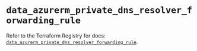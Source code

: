 # `data_azurerm_private_dns_resolver_forwarding_rule`

Refer to the Terraform Registry for docs: [`data_azurerm_private_dns_resolver_forwarding_rule`](https://registry.terraform.io/providers/hashicorp/azurerm/4.47.0/docs/data-sources/private_dns_resolver_forwarding_rule).
